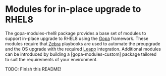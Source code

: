 # Modules for in-place upgrade to RHEL8

The gopa-modules-rhel8 package provides a base set of modules to support in-place upgrade to RHEL8 using the [Gopa](https://github.com/swapdisk/gopa) framework. These modules require that [Zebra](https://github.com/swapdisk/zebra) playbooks are used to automate the preupgrade and the OS upgrade with the required [Leapp](https://leapp.readthedocs.io/en/latest/) integration. Additional modules can be introduced by building a [gopa-modules-custom] package tailored to suit the requirements of your environment.

TODO: Finish this README!
